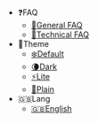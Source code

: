 - :question:FAQ
    - [:book:General FAQ](https://support.midtrans.com)
    - [:wrench:Technical FAQ](https://midtrans-advanced-faq.netlify.com/#/faq-general)
- :art:Theme
    - [:snowflake:Default](# 'style::Simple')
    - [:waning_crescent_moon:Dark](# 'style::Simple Dark')
    - [:zap:Lite](# 'style::Vue')
    - [:page_facing_up:Plain](# 'style::Plain')
- :uk:Lang
    - [:uk:English](/)
    <!-- - [:id:Indonesia](/id/home.md) -->